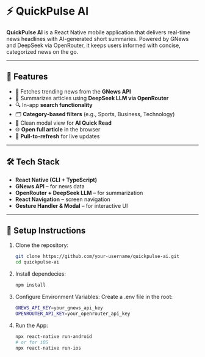 # ⚡ QuickPulse AI

**QuickPulse AI** is a React Native mobile application that delivers real-time news headlines with AI-generated short summaries. Powered by GNews and DeepSeek via OpenRouter, it keeps users informed with concise, categorized news on the go.

---

## 🚀 Features

- 📰 Fetches trending news from the **GNews API**
- 🤖 Summarizes articles using **DeepSeek LLM via OpenRouter**
- 🔍 In-app **search functionality**
- 🗂️ **Category-based filters** (e.g., Sports, Business, Technology)
- 📄 Clean modal view for **AI Quick Read**
- 🌐 **Open full article** in the browser
- 🔁 **Pull-to-refresh** for live updates

---

## 🛠️ Tech Stack

- **React Native (CLI + TypeScript)**
- **GNews API** – for news data
- **OpenRouter + DeepSeek LLM** – for summarization
- **React Navigation** – screen navigation
- **Gesture Handler & Modal** – for interactive UI

---

## 🔧 Setup Instructions

1. Clone the repository:
   ```bash
   git clone https://github.com/your-username/quickpulse-ai.git
   cd quickpulse-ai
2. Install dependecies:
   ```bash
   npm install
3. Configure Environment Variables:
   Create a .env file in the root:
   ```bash
   GNEWS_API_KEY=your_gnews_api_key
   OPENROUTER_API_KEY=your_openrouter_api_key
4. Run the App:
   ```bash
   npx react-native run-android
   # or for iOS
   npx react-native run-ios

   
